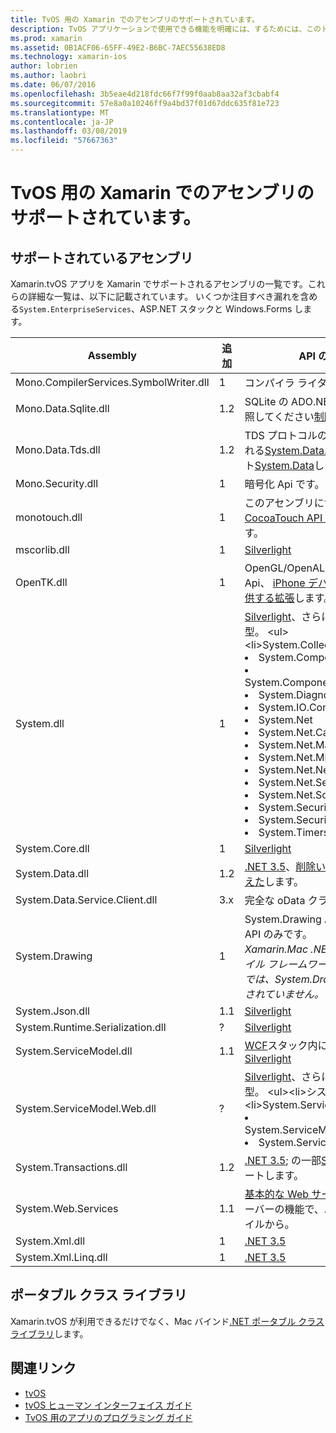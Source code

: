 ```yaml
---
title: TvOS 用の Xamarin でのアセンブリのサポートされています。
description: TvOS アプリケーションで使用できる機能を明確には、するためには、このドキュメントは、Xamarin で tvOS 開発のサポートされるアセンブリの一覧を提供します。
ms.prod: xamarin
ms.assetid: 0B1ACF06-65FF-49E2-B6BC-7AEC55638ED8
ms.technology: xamarin-ios
author: lobrien
ms.author: laobri
ms.date: 06/07/2016
ms.openlocfilehash: 3b5eae4d218fdc66f7f99f0aab8aa32af3cbabf4
ms.sourcegitcommit: 57e8a0a10246ff9a4bd37f01d67ddc635f81e723
ms.translationtype: MT
ms.contentlocale: ja-JP
ms.lasthandoff: 03/08/2019
ms.locfileid: "57667363"
---
```

# <a name="assemblies-supported-by-xamarin-for-tvos"></a>TvOS 用の Xamarin でのアセンブリのサポートされています。

## <a name="supported-assemblies"></a>サポートされているアセンブリ

Xamarin.tvOS アプリを Xamarin でサポートされるアセンブリの一覧です。これらの詳細な一覧は、以下に記載されています。  いくつか注目すべき漏れを含める`System.EnterpriseServices`、ASP.NET スタックと Windows.Forms します。

|Assembly|追加|API の互換性|
|---|---|---|
|Mono.CompilerServices.SymbolWriter.dll|1|コンパイラ ライター。|
|Mono.Data.Sqlite.dll|1.2|SQLite の ADO.NET プロバイダー参照してください[制限](~/ios/data-cloud/system.data.md)します。|
|Mono.Data.Tds.dll|1.2|TDS プロトコルのサポート。使用される[System.Data.SqlClient](xref:System.Data.SqlClient)内サポート[System.Data](~/ios/data-cloud/system.data.md)します。|
|Mono.Security.dll|1|暗号化 Api です。|
|monotouch.dll|1|このアセンブリに含まれる、 [c# CocoaTouch API へのバインド](https://docs.microsoft.com/dotnet/api/?view=xamarinios-10.8)します。|
|mscorlib.dll|1|[Silverlight](https://msdn.microsoft.com/library/cc838194(VS.95).aspx)|
|OpenTK.dll|1|OpenGL/OpenAL オブジェクト指向 Api、 [iPhone デバイス サポートを提供する拡張](https://developer.xamarin.com/api/namespace/OpenGLES/)します。|
|System.dll|1|[Silverlight](https://msdn.microsoft.com/library/cc838194(VS.95).aspx)、さらに次の名前空間の型。 <ul><li>System.Collections.Specialized</li> <li>System.ComponentModel</li> <li>System.ComponentModel.Design</li> <li>System.Diagnostics</li> <li>System.IO.Compression</li> <li>System.Net</li> <li>System.Net.Cache</li> <li>System.Net.Mail</li> <li>System.Net.Mime</li> <li>System.Net.NetworkInformation</li> <li>System.Net.Security</li> <li>System.Net.Sockets</li> <li>System.Security.Authentication</li> <li>System.Security.Cryptography</li> <li>System.Timers</li></ul>|
|System.Core.dll|1|[Silverlight](https://msdn.microsoft.com/library/cc838194(VS.95).aspx)|
|System.Data.dll|1.2|[.NET 3.5](https://msdn.microsoft.com/library/ms229335.aspx)、[削除いくつかの機能を備えた](~/ios/data-cloud/system.data.md)します。|
|System.Data.Service.Client.dll|3.x|完全な oData クライアント。|
|System.Drawing|1|System.Drawing API - クラシック API のみです。<br />_Xamarin.Mac .NET 4.5 またはモバイル フレームワークの Unified API では、System.Drawing がサポートされていません。_|
|System.Json.dll|1.1|[Silverlight](https://msdn.microsoft.com/library/cc838194(VS.95).aspx)|
|System.Runtime.Serialization.dll|?|[Silverlight](https://msdn.microsoft.com/library/cc838194(VS.95).aspx)|
|System.ServiceModel.dll|1.1|[WCF](http://docs.xamarin.com/guides/cross-platform/application_fundamentals/introduction_to_web_services)スタック内に存在として[Silverlight](https://msdn.microsoft.com/library/cc838194(VS.95).aspx)|
|System.ServiceModel.Web.dll|?|[Silverlight](https://msdn.microsoft.com/library/cc838194(VS.95).aspx)、さらに次の名前空間の型。 <ul><li>システム</li><li>System.ServiceModel.Channels</li><li>System.ServiceModel.Description</li><li>System.ServiceModel.Web</li></ul>|
|System.Transactions.dll|1.2|[.NET 3.5](https://msdn.microsoft.com/library/ms229335.aspx); の一部[System.Data](https://docs.microsoft.com/xamarin/ios/data-cloud/system.data)をサポートします。|
|System.Web.Services|1.1|[基本的な Web サービス](http://docs.xamarin.com/guides/cross-platform/application_fundamentals/introduction_to_web_services)削除されたサーバーの機能で、.NET 3.5 プロファイルから。|
|System.Xml.dll|1|[.NET 3.5](https://msdn.microsoft.com/library/ms229335.aspx)|
|System.Xml.Linq.dll|1|[.NET 3.5](https://msdn.microsoft.com/library/ms229335.aspx)|

<a name="Summary" />

## <a name="portable-class-libraries"></a>ポータブル クラス ライブラリ

Xamarin.tvOS が利用できるだけでなく、Mac バインド[.NET ポータブル クラス ライブラリ](~/cross-platform/app-fundamentals/pcl.md)します。

## <a name="related-links"></a>関連リンク

- [tvOS](https://developer.apple.com/tvos/)
- [tvOS ヒューマン インターフェイス ガイド](https://developer.apple.com/tvos/human-interface-guidelines/)
- [TvOS 用のアプリのプログラミング ガイド](https://developer.apple.com/library/prerelease/tvos/documentation/General/Conceptual/AppleTV_PG/)
